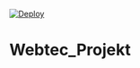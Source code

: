 [![Deploy](https://github.com/nactrem4/Webtec_Projekt/actions/workflows/main.yml/badge.svg)](https://github.com/nactrem4/Webtec_Projekt/actions/workflows/main.yml)

# Webtec_Projekt